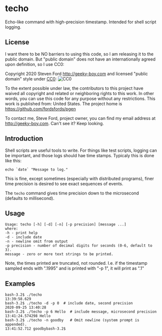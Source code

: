 # techo
Echo-like command with high-precision timestamp.
Intended for shell script logging.

## License

I want there to be NO barriers to using this code, so I am releasing it to the public domain.  But "public domain" does not have an internationally agreed upon definition, so I use CC0:

Copyright 2020 Steven Ford http://geeky-boy.com and licensed
"public domain" style under
[CC0](http://creativecommons.org/publicdomain/zero/1.0/): 
![CC0](https://licensebuttons.net/p/zero/1.0/88x31.png "CC0")

To the extent possible under law, the contributors to this project have
waived all copyright and related or neighboring rights to this work.
In other words, you can use this code for any purpose without any
restrictions.  This work is published from: United States.  The project home
is https://github.com/fordsfords/pgen

To contact me, Steve Ford, project owner, you can find my email address
at http://geeky-boy.com.  Can't see it?  Keep looking.


## Introduction

Shell scripts are useful tools to write.
For things like test scripts, logging can be important,
and those logs should hae time stamps.
Typicaly this is done like this:

````
echo `date` "Message to log."
````

This is fine, except sometimes (especially with distributed programs),
finer time precision is desired to see exact sequences of events.

The ```techo``` command gives time precision down to the microsecond
(defaults to millisecond).


## Usage

````
Usage: techo [-h] [-d] [-n] [-p precision] [message ...]
where:
-h - print help
-d - include date
-n - newline omit from output
-p precision - number of decimal digits for seconds (0-6, default to 3).
message - zero or more text strings to be printed.
````

Note, the times printed are truncated, not rounded.
I.e. if the timestamp sampled ends with ".1995" and is printed with "-p 1",
it will print as ".1"


## Examples

````
bash-3.2$ ./techo
13:39:58.629
bash-3.2$ ./techo -d -p 0  # include date, second precision
2020-09-25 13:40:28
bash-3.2$ ./techo -p 6 Hello  # include message, microsecond precision
13:41:24.574298 Hello
bash-3.2$ ./techo -n goodby   # Omit newline (system prompt is appended).
13:41:52.712 goodbybash-3.2$
````

